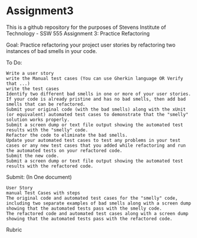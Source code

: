 # Assignment3


This is a github repository for the purposes of Stevens Institute of Technology - SSW 555 Assignment 3: Practice Refactoring

Goal: Practice refactoring your project user stories by refactoring two instances of bad smells in your code.

To Do:

    Write a user story
    write the Manual test cases (You can use Gherkin language OR Verify that ...)
    write the test cases
    Identify two different bad smells in one or more of your user stories. If your code is already pristine and has no bad smells, then add bad smells that can be refactored.
    Submit your original code (with the bad smells) along with the xUnit (or equivalent) automated test cases to demonstrate that the "smelly" solution works properly.
    Submit a screen dump or text file output showing the automated test results with the "smelly" code.
    Refactor the code to eliminate the bad smells.
    Update your automated test cases to test any problems in your test cases or any new test cases that you added while refactoring and run the automated tests on your refactored code.
    Submit the new code.
    Submit a screen dump or text file output showing the automated test results with the refactored code.

Submit: (In One document)

    User Story
    manual Test Cases with steps
    The original code and automated test cases for the "smelly" code, including two separate examples of bad smells along with a screen dump showing that the automated tests pass with the smelly code.
    The refactored code and automated test cases along with a screen dump showing that the automated tests pass with the refactored code.

Rubric
